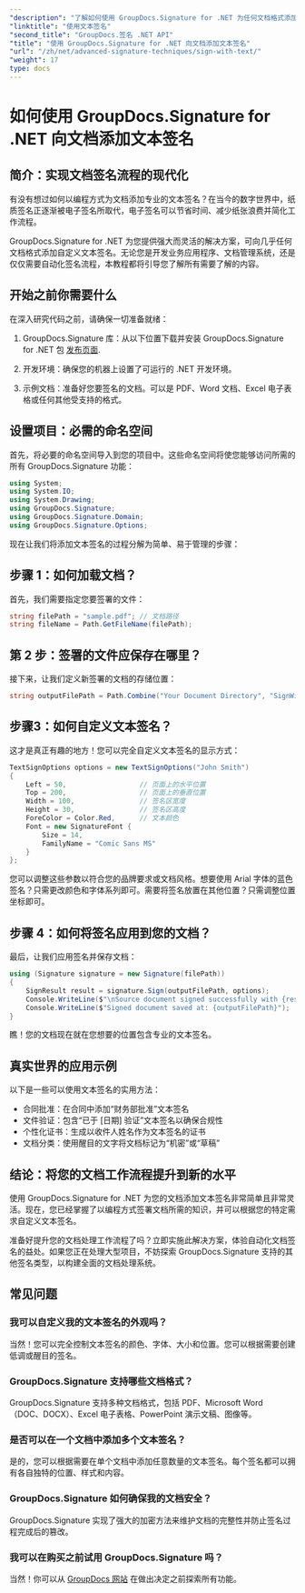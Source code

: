 ```yaml
---
"description": "了解如何使用 GroupDocs.Signature for .NET 为任何文档格式添加专业的文本签名。完整的代码示例，简单易懂。"
"linktitle": "使用文本签名"
"second_title": "GroupDocs.签名 .NET API"
"title": "使用 GroupDocs.Signature for .NET 向文档添加文本签名"
"url": "/zh/net/advanced-signature-techniques/sign-with-text/"
"weight": 17
type: docs
---
```

# 如何使用 GroupDocs.Signature for .NET 向文档添加文本签名

## 简介：实现文档签名流程的现代化

有没有想过如何以编程方式为文档添加专业的文本签名？在当今的数字世界中，纸质签名正逐渐被电子签名所取代，电子签名可以节省时间、减少纸张浪费并简化工作流程。

GroupDocs.Signature for .NET 为您提供强大而灵活的解决方案，可向几乎任何文档格式添加自定义文本签名。无论您是开发业务应用程序、文档管理系统，还是仅仅需要自动化签名流程，本教程都将引导您了解所有需要了解的内容。

## 开始之前你需要什么

在深入研究代码之前，请确保一切准备就绪：

1. GroupDocs.Signature 库：从以下位置下载并安装 GroupDocs.Signature for .NET 包 [发布页面](https://releases。groupdocs.com/signature/net/).

2. 开发环境：确保您的机器上设置了可运行的 .NET 开发环境。

3. 示例文档：准备好您要签名的文档。可以是 PDF、Word 文档、Excel 电子表格或任何其他受支持的格式。

## 设置项目：必需的命名空间

首先，将必要的命名空间导入到您的项目中。这些命名空间将使您能够访问所需的所有 GroupDocs.Signature 功能：

```csharp
using System;
using System.IO;
using System.Drawing;
using GroupDocs.Signature;
using GroupDocs.Signature.Domain;
using GroupDocs.Signature.Options;
```

现在让我们将添加文本签名的过程分解为简单、易于管理的步骤：

## 步骤 1：如何加载文档？

首先，我们需要指定您要签署的文件：

```csharp
string filePath = "sample.pdf"; // 文档路径
string fileName = Path.GetFileName(filePath);
```

## 第 2 步：签署的文件应保存在哪里？

接下来，让我们定义新签署的文档的存储位置：

```csharp
string outputFilePath = Path.Combine("Your Document Directory", "SignWithText", fileName);
```

## 步骤3：如何自定义文本签名？

这才是真正有趣的地方！您可以完全自定义文本签名的显示方式：

```csharp
TextSignOptions options = new TextSignOptions("John Smith")
{
    Left = 50,                  // 页面上的水平位置
    Top = 200,                  // 页面上的垂直位置
    Width = 100,                // 签名区宽度
    Height = 30,                // 签名区高度
    ForeColor = Color.Red,      // 文本颜色
    Font = new SignatureFont { 
        Size = 14, 
        FamilyName = "Comic Sans MS" 
    }
};
```

您可以调整这些参数以符合您的品牌要求或文档风格。想要使用 Arial 字体的蓝色签名？只需更改颜色和字体系列即可。需要将签名放置在其他位置？只需调整位置坐标即可。

## 步骤 4：如何将签名应用到您的文档？

最后，让我们应用签名并保存文档：

```csharp
using (Signature signature = new Signature(filePath))
{
    SignResult result = signature.Sign(outputFilePath, options);
    Console.WriteLine($"\nSource document signed successfully with {result.Succeeded.Count} signature(s).");
    Console.WriteLine($"Signed document saved at: {outputFilePath}");
}
```

瞧！您的文档现在就在您想要的位置包含专业的文本签名。

## 真实世界的应用示例

以下是一些可以使用文本签名的实用方法：

- 合同批准：在合同中添加“财务部批准”文本签名
- 文件验证：包含“已于 [日期] 验证”文本签名以确保合规性
- 个性化证书：生成以收件人姓名作为文本签名的证书
- 文档分类：使用醒目的文字将文档标记为“机密”或“草稿”

## 结论：将您的文档工作流程提升到新的水平

使用 GroupDocs.Signature for .NET 为您的文档添加文本签名非常简单且非常灵活。现在，您已经掌握了以编程方式签署文档所需的知识，并可以根据您的特定需求自定义文本签名。

准备好提升您的文档处理工作流程了吗？立即实施此解决方案，体验自动化文档签名的益处。如果您正在处理大型项目，不妨探索 GroupDocs.Signature 支持的其他签名类型，以构建全面的文档处理系统。

## 常见问题

### 我可以自定义我的文本签名的外观吗？

当然！您可以完全控制文本签名的颜色、字体、大小和位置。您可以根据需要创建低调或醒目的签名。

### GroupDocs.Signature 支持哪些文档格式？

GroupDocs.Signature 支持多种文档格式，包括 PDF、Microsoft Word（DOC、DOCX）、Excel 电子表格、PowerPoint 演示文稿、图像等。

### 是否可以在一个文档中添加多个文本签名？

是的，您可以根据需要在单个文档中添加任意数量的文本签名。每个签名都可以拥有各自独特的位置、样式和内容。

### GroupDocs.Signature 如何确保我的文档安全？

GroupDocs.Signature 实现了强大的加密方法来维护文档的完整性并防止签名过程完成后的篡改。

### 我可以在购买之前试用 GroupDocs.Signature 吗？

当然！你可以从 [GroupDocs 网站](https://releases.groupdocs.com/) 在做出决定之前探索所有功能。